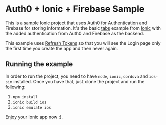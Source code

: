 # Auth0 + Ionic + Firebase Sample

This is a sample Ionic project that uses Auth0 for Authentication and Firebase for storing information. 
It's the basic [tabs](https://github.com/driftyco/ionic-starter-tabs) example from [Ionic](http://ionicframework.com/) with the added authentication from Auth0 and Firebase as the backend.

This example uses [Refresh Tokens](https://github.com/auth0/auth0-angular/blob/master/docs/refreshToken.md) so that you will see the Login page only the first time you create the app and then never again.

## Running the example

In order to run the project, you need to have `node`, `ionic`, `cordova` and `ios-sim` installed.
Once you have that, just clone the project and run the following:

1. `npm install`
2. `ionic build ios`
3. `ionic emulate ios`

Enjoy your Ionic app now :).

